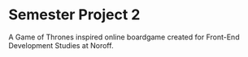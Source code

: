 # Semester Project 2

A Game of Thrones inspired online boardgame created for Front-End Development Studies at Noroff.
